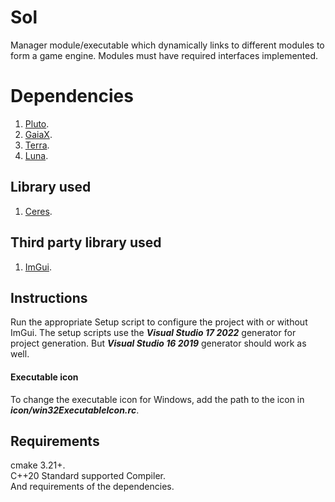# Sol
Manager module/executable which dynamically links to different modules to form a game engine. Modules must have required interfaces implemented.

# Dependencies
1. [Pluto](https://github.com/razerx100/Pluto).
2. [GaiaX](https://github.com/razerx100/GaiaX).
3. [Terra](https://github.com/razerx100/Terra).
4. [Luna](https://github.com/razerx100/Luna).

## Library used
1. [Ceres](https://github.com/razerx100/Ceres).

## Third party library used
1. [ImGui](https://github.com/ocornut/imgui).

## Instructions
Run the appropriate Setup script to configure the project with or without ImGui. The setup scripts use the ***Visual Studio 17 2022*** generator for project generation. But ***Visual Studio 16 2019*** generator should work as well.

#### Executable icon
To change the executable icon for Windows, add the path to the icon in ***icon/win32ExecutableIcon.rc***.

## Requirements
cmake 3.21+.\
C++20 Standard supported Compiler.\
And requirements of the dependencies.
